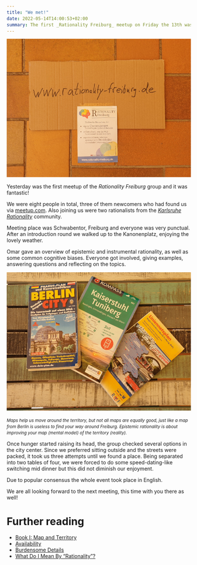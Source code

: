 ```yaml
---
title: "We met!"
date: 2022-05-14T14:00:53+02:00
summary: The first _Rationality Freiburg_ meetup on Friday the 13th was a fantastic, international event with lovely weather and fascinating topics!
---
```


![Cardboard sign](cardboard-sign.jpg 'Cardboard sign saying www.rationality-freiburg.de')

Yesterday was the first meetup of the _Rationality Freiburg_ group and it was fantastic!

We were eight people in total, three of them newcomers who had found us via [meetup.com](https://www.meetup.com/rationality-freiburg/). Also joining us were two rationalists from the _[Karlsruhe Rationality](https://www.lesswrong.com/groups/kw7Zb8DLmZtsK8g3R)_ community.

Meeting place was Schwabentor, Freiburg and everyone was very punctual. After an introduction round we walked up to the Kanonenplatz, enjoying the lovely weather.

Omar gave an overview of epistemic and instrumental rationality, as well as some common cognitive biases. Everyone got involved, giving examples, answering questions and reflecting on the topics.

![Maps help us move around the territory](maps.jpg 'Three maps on a table, one from Berlin, two from Freiburg with different resolutions')

<small>_Maps help us move around the territory, but not all maps are equally good, just like a map from Berlin is useless to find your way around Freiburg. Epistemic rationality is about improving your map (mental model) of the territory (reality)._</small>

Once hunger started raising its head, the group checked several options in the city center. Since we preferred sitting outside and the streets were packed, it took us three attempts until we found a place. Being separated into two tables of four, we were forced to do some speed-dating-like switching mid dinner but this did not diminish our enjoyment.

Due to popular consensus the whole event took place in English.

We are all looking forward to the next meeting, this time with you there as well!

# Further reading

* [Book I: Map and Territory](https://www.readthesequences.com/Book-I-Map-And-Territory)
* [Availability](https://www.readthesequences.com/Availability)
* [Burdensome Details](https://www.readthesequences.com/Burdensome-Details)
* [What Do I Mean By “Rationality”?](https://www.readthesequences.com/What-Do-I-Mean-By-Rationality)
